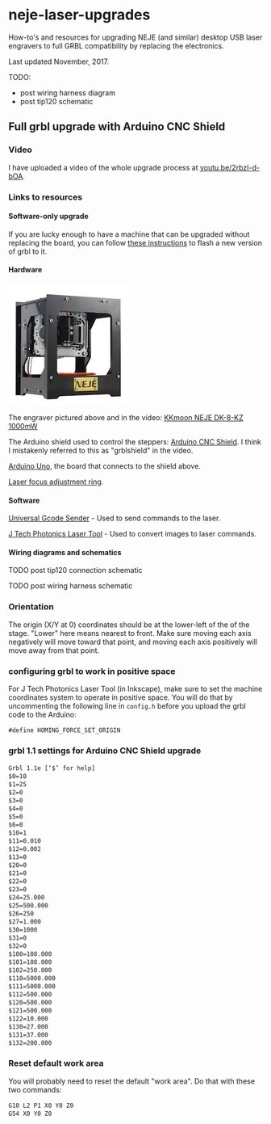 # neje-laser-upgrades
How-to's and resources for upgrading NEJE (and similar) desktop USB laser
engravers to full GRBL compatibility by replacing the electronics.

Last updated November, 2017.

TODO:

* post wiring harness diagram
* post tip120 schematic

## Full grbl upgrade with Arduino CNC Shield

### Video

I have uploaded a video of the whole upgrade process at [youtu.be/2rbzI-d-bOA](https://youtu.be/2rbzI-d-bOA).

### Links to resources

#### Software-only upgrade

If you are lucky enough to have a machine that can be upgraded without replacing
the board, you can follow [these instructions](http://diyhpl.us/laser_etcher/NEJE_Laser_Etcher/)
to flash a new version of grbl to it.

#### Hardware

![NEJE DK-8-KZ Engraver](images/neje_1000w_laser_engraver_small.jpg "NEJE DK-8-KZ Engraver")

The engraver pictured above and in the video: [KKmoon NEJE DK-8-KZ 1000mW](https://www.amazon.com/gp/product/B01EACK7UG/ref=oh_aui_detailpage_o05_s02)

The Arduino shield used to control the steppers: [Arduino CNC Shield](http://blog.protoneer.co.nz/arduino-cnc-shield/).
I think I mistakenly referred to this as "grblshield" in the video.

[Arduino Uno](https://www.arduino.cc/en/Main/ArduinoBoardUno), the board that connects to the shield above.

[Laser focus adjustment ring](http://www.thingiverse.com/thing:1939313).

#### Software

[Universal Gcode Sender](https://github.com/winder/Universal-G-Code-Sender) -
Used to send commands to the laser.

[J Tech Photonics Laser Tool](https://jtechphotonics.com/?page_id=2012) -
Used to convert images to laser commands.

#### Wiring diagrams and schematics

TODO post tip120 connection schematic

TODO post wiring harness schematic

### Orientation

The origin (X/Y at 0) coordinates should be at the lower-left of the of the
stage. "Lower" here means nearest to front. Make sure moving each axis
negatively will move toward that point, and moving each axis positively will
move away from that point.

### configuring grbl to work in positive space

For J Tech Photonics Laser Tool (in Inkscape), make sure to set the machine
coordinates system to operate in positive space. You will do that by
uncommenting the following line in `config.h` before you upload the grbl
code to the Arduino:

```
#define HOMING_FORCE_SET_ORIGIN
```

### grbl 1.1 settings for Arduino CNC Shield upgrade

```
Grbl 1.1e [‘$’ for help]
$0=10
$1=25
$2=0
$3=0
$4=0
$5=0
$6=0
$10=1
$11=0.010
$12=0.002
$13=0
$20=0
$21=0
$22=0
$23=0
$24=25.000
$25=500.000
$26=250
$27=1.000
$30=1000
$31=0
$32=0
$100=108.000
$101=108.000
$102=250.000
$110=5000.000
$111=5000.000
$112=500.000
$120=500.000
$121=500.000
$122=10.000
$130=27.000
$131=37.000
$132=200.000
```

### Reset default work area

You will probably need to reset the default "work area". Do that with these
two commands:

```
G10 L2 P1 X0 Y0 Z0
G54 X0 Y0 Z0
```
